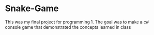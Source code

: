 # Snake-Game
This was my final project for programming 1.
The goal was to make a c# console game that demonstrated the concepts learned in class
